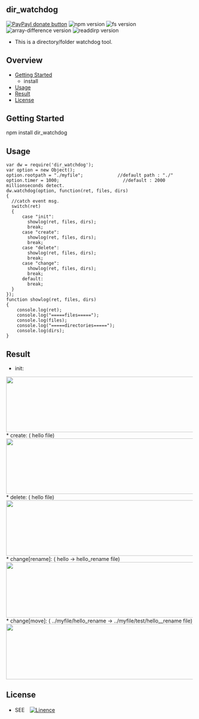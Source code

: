## dir_watchdog

[![PayPayl donate button](https://img.shields.io/badge/paypal-donate-yellow.svg)](https://www.paypal.com/cgi-bin/webscr?cmd=_s-xclick&hosted_button_id=JCT98Z2B5WMM8 "Donate once-off to this project using Paypal")
![npm version](https://img.shields.io/badge/npm-1.4.28-red.svg)
![fs version](https://img.shields.io/badge/fs-0.0.2-lightgray.svg)
![array-difference version](https://img.shields.io/badge/array--difference-0.0.1-yellow.svg)
![readdirp version](https://img.shields.io/badge/readdirp-1.3.0-green.svg)


* This is a directory/folder watchdog tool.

## Overview

* [Getting Started](#getting-started)
  - install
* [Usage](#usage)
* [Result](#result)
* [License](#license)

## Getting Started
   npm install dir_watchdog

## Usage
```
var dw = require('dir_watchdog');
var option = new Object();
option.rootpath = "./myfile";             //default path : "./"
option.timer = 1000;                        //default : 2000 millionseconds detect.
dw.watchdog(option, function(ret, files, dirs)
{
  //catch event msg.
  switch(ret)
  {
      case "init":
        showlog(ret, files, dirs);
        break;
      case "create":
        showlog(ret, files, dirs);
        break;
      case "delete":
        showlog(ret, files, dirs);
        break;
      case "change":
        showlog(ret, files, dirs);
        break;
      default:
        break;
  }
});
function showlog(ret, files, dirs)
{
    console.log(ret);
    console.log("=====files=====");
    console.log(files);
    console.log("=====directories=====");
    console.log(dirs);
}
```
## Result
* init:
<div> 
<img src="https://github.com/ChrisSheu/npm-git/blob/dir_watchdog/docs/read.png?raw=true" align="left|bottom" height="150" width="600">
</div>
* create: ( hello file)
<div> 
<img src="https://github.com/ChrisSheu/npm-git/blob/dir_watchdog/docs/read.png?raw=true" align="left|bottom" height="150" width="600">
</div>
* delete: ( hello file)
<div> 
<img src="https://github.com/ChrisSheu/npm-git/blob/dir_watchdog/docs/read.png?raw=true" align="left|bottom" height="150" width="600">
</div>
* change[rename]: ( hello -> hello_rename file)
<div> 
<img src="https://github.com/ChrisSheu/npm-git/blob/dir_watchdog/docs/read.png?raw=true" align="left|bottom" height="150" width="600">
</div>
* change[move]:  ( ../myfile/hello_rename → ../myfile/test/hello__rename file)
<div> 
<img src="https://github.com/ChrisSheu/npm-git/blob/dir_watchdog/docs/read.png?raw=true" align="left|bottom" height="150" width="600">
</div>

## License

* SEE　[![Linence](https://img.shields.io/apm/l/vim-mode.svg)](http://www.opensource.org/licenses/MIT)

